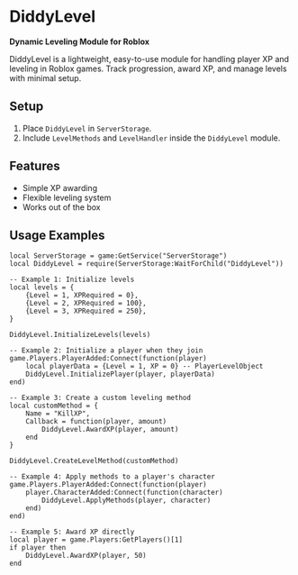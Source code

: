 # DiddyLevel
**Dynamic Leveling Module for Roblox**

DiddyLevel is a lightweight, easy-to-use module for handling player XP and leveling in Roblox games. Track progression, award XP, and manage levels with minimal setup.

## Setup
1. Place `DiddyLevel` in `ServerStorage`.
2. Include `LevelMethods` and `LevelHandler` inside the `DiddyLevel` module.

## Features
- Simple XP awarding
- Flexible leveling system
- Works out of the box

## Usage Examples

```luau
local ServerStorage = game:GetService("ServerStorage")
local DiddyLevel = require(ServerStorage:WaitForChild("DiddyLevel"))

-- Example 1: Initialize levels
local levels = {
    {Level = 1, XPRequired = 0},
    {Level = 2, XPRequired = 100},
    {Level = 3, XPRequired = 250},
}

DiddyLevel.InitializeLevels(levels)

-- Example 2: Initialize a player when they join
game.Players.PlayerAdded:Connect(function(player)
    local playerData = {Level = 1, XP = 0} -- PlayerLevelObject
    DiddyLevel.InitializePlayer(player, playerData)
end)

-- Example 3: Create a custom leveling method
local customMethod = {
    Name = "KillXP",
    Callback = function(player, amount)
        DiddyLevel.AwardXP(player, amount)
    end
}

DiddyLevel.CreateLevelMethod(customMethod)

-- Example 4: Apply methods to a player's character
game.Players.PlayerAdded:Connect(function(player)
    player.CharacterAdded:Connect(function(character)
        DiddyLevel.ApplyMethods(player, character)
    end)
end)

-- Example 5: Award XP directly
local player = game.Players:GetPlayers()[1]
if player then
    DiddyLevel.AwardXP(player, 50)
end
```
